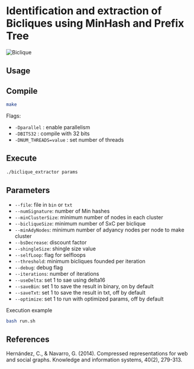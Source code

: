 # Identification and extraction of Bicliques using MinHash and Prefix Tree

![Biclique](https://upload.wikimedia.org/wikipedia/commons/thumb/f/f3/Biclique_K_3_3.svg/2381px-Biclique_K_3_3.svg.png)

## Usage


## Compile

```bash
make
```
Flags:
* `-Dparallel` : enable parallelism
* `-DBITS32` : compile with 32 bits 
* `-DNUM_THREADS=value` : set number of threads
    

## Execute


```bash
./biclique_extractor params
```

## Parameters

* `--file`: file in `bin` or `txt`
* `--numSignature`: number of Min hashes
* `--minClusterSize`: minimum number of nodes in each cluster
* `--bicliqueSize`: minimum number of SxC per biclique 
* `--minAdyNodes`: minimum number of adyancy nodes per node to make cluster
* `--bsDecrease`: discount factor 
* `--shingleSize`: shingle size value
* `--selfLoop`: flag for selfloops
* `--threshold`: minimum bicliques founded per iteration
* `--debug`: debug flag
* `--iterations`: number of iterations
* `--useDelta`: set 1 to sae using delta16
* `--saveBin`: set 1 to save the result in binary, on by default
* `--saveTxt`: set 1 to save the result in txt, off by default
* `--optimize`: set 1 to run with optimized params, off by default


Execution example 
```bash
bash run.sh
```

## References

Hernández, C., & Navarro, G. (2014). Compressed representations for web and social graphs. Knowledge and information systems, 40(2), 279-313.
